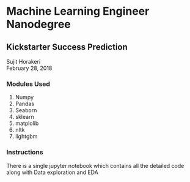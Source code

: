# Machine Learning Engineer Nanodegree
## Kickstarter Success Prediction
Sujit Horakeri  
February 28, 2018

### Modules Used
1. Numpy
2. Pandas
3. Seaborn
4. sklearn
5. matplolib
6. nltk
7. lightgbm

### Instructions
There is a single jupyter notebook which contains all the detailed code along with Data exploration and EDA
